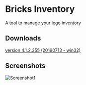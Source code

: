 # Bricks Inventory
 A tool to manage your lego inventory

## Downloads
[version 4.1.2.355 (20190713 - win32)](https://sourceforge.net/projects/brickinventory/files/BricksInventory_4.2/BricksInventory_4.1.2.335_bin.zip/download)

## Screenshots

![Screenshot1](https://i.postimg.cc/85WzVNmr/bi41-01.jpg "Screenshot1")
